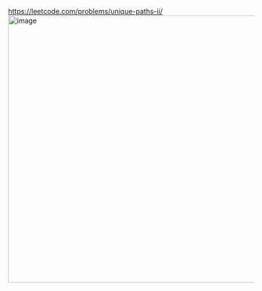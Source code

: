 https://leetcode.com/problems/unique-paths-ii/
<img width="545" alt="image" src="https://user-images.githubusercontent.com/45252342/191640918-80030d99-53fc-4e08-9a1b-533e7bcc5879.png">
